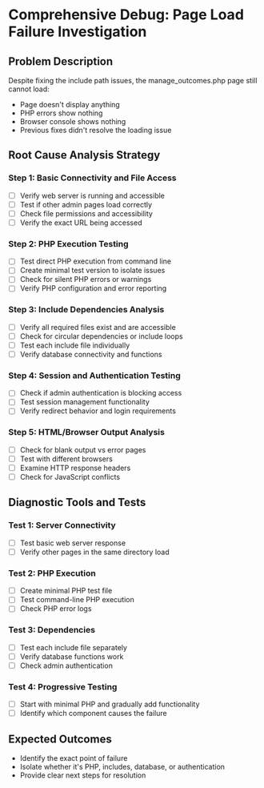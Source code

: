 # Comprehensive Debug: Page Load Failure Investigation

## Problem Description
Despite fixing the include path issues, the manage_outcomes.php page still cannot load:
- Page doesn't display anything
- PHP errors show nothing
- Browser console shows nothing
- Previous fixes didn't resolve the loading issue

## Root Cause Analysis Strategy

### Step 1: Basic Connectivity and File Access
- [ ] Verify web server is running and accessible
- [ ] Test if other admin pages load correctly
- [ ] Check file permissions and accessibility
- [ ] Verify the exact URL being accessed

### Step 2: PHP Execution Testing
- [ ] Test direct PHP execution from command line
- [ ] Create minimal test version to isolate issues
- [ ] Check for silent PHP errors or warnings
- [ ] Verify PHP configuration and error reporting

### Step 3: Include Dependencies Analysis
- [ ] Verify all required files exist and are accessible
- [ ] Check for circular dependencies or include loops
- [ ] Test each include file individually
- [ ] Verify database connectivity and functions

### Step 4: Session and Authentication Testing
- [ ] Check if admin authentication is blocking access
- [ ] Test session management functionality
- [ ] Verify redirect behavior and login requirements

### Step 5: HTML/Browser Output Analysis
- [ ] Check for blank output vs error pages
- [ ] Test with different browsers
- [ ] Examine HTTP response headers
- [ ] Check for JavaScript conflicts

## Diagnostic Tools and Tests

### Test 1: Server Connectivity
- [ ] Test basic web server response
- [ ] Verify other pages in the same directory load

### Test 2: PHP Execution
- [ ] Create minimal PHP test file
- [ ] Test command-line PHP execution
- [ ] Check PHP error logs

### Test 3: Dependencies
- [ ] Test each include file separately
- [ ] Verify database functions work
- [ ] Check admin authentication

### Test 4: Progressive Testing
- [ ] Start with minimal PHP and gradually add functionality
- [ ] Identify which component causes the failure

## Expected Outcomes
- Identify the exact point of failure
- Isolate whether it's PHP, includes, database, or authentication
- Provide clear next steps for resolution

